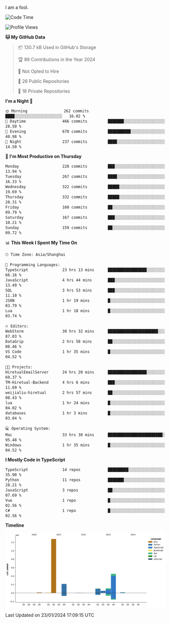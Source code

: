 I am a fool.

<!--START_SECTION:waka-->
![Code Time](http://img.shields.io/badge/Code%20Time-1%2C141%20hrs%2050%20mins-blue)

![Profile Views](http://img.shields.io/badge/Profile%20Views-0-blue)

**🐱 My GitHub Data** 

> 📦 130.7 kB Used in GitHub's Storage 
 > 
> 🏆 89 Contributions in the Year 2024
 > 
> 🚫 Not Opted to Hire
 > 
> 📜 26 Public Repositories 
 > 
> 🔑 18 Private Repositories 
 > 
**I'm a Night 🦉** 

```text
🌞 Morning                262 commits         ████░░░░░░░░░░░░░░░░░░░░░   16.02 % 
🌆 Daytime                466 commits         ███████░░░░░░░░░░░░░░░░░░   28.50 % 
🌃 Evening                670 commits         ██████████░░░░░░░░░░░░░░░   40.98 % 
🌙 Night                  237 commits         ████░░░░░░░░░░░░░░░░░░░░░   14.50 % 
```
📅 **I'm Most Productive on Thursday** 

```text
Monday                   228 commits         ███░░░░░░░░░░░░░░░░░░░░░░   13.94 % 
Tuesday                  267 commits         ████░░░░░░░░░░░░░░░░░░░░░   16.33 % 
Wednesday                322 commits         █████░░░░░░░░░░░░░░░░░░░░   19.69 % 
Thursday                 332 commits         █████░░░░░░░░░░░░░░░░░░░░   20.31 % 
Friday                   160 commits         ██░░░░░░░░░░░░░░░░░░░░░░░   09.79 % 
Saturday                 167 commits         ███░░░░░░░░░░░░░░░░░░░░░░   10.21 % 
Sunday                   159 commits         ██░░░░░░░░░░░░░░░░░░░░░░░   09.72 % 
```


📊 **This Week I Spent My Time On** 

```text
🕑︎ Time Zone: Asia/Shanghai

💬 Programming Languages: 
TypeScript               23 hrs 13 mins      █████████████████░░░░░░░░   66.16 % 
JavaScript               4 hrs 44 mins       ███░░░░░░░░░░░░░░░░░░░░░░   13.49 % 
SQL                      3 hrs 53 mins       ███░░░░░░░░░░░░░░░░░░░░░░   11.10 % 
JSON                     1 hr 19 mins        █░░░░░░░░░░░░░░░░░░░░░░░░   03.79 % 
Lua                      1 hr 18 mins        █░░░░░░░░░░░░░░░░░░░░░░░░   03.74 % 

🔥 Editors: 
WebStorm                 30 hrs 32 mins      ██████████████████████░░░   87.03 % 
DataGrip                 2 hrs 58 mins       ██░░░░░░░░░░░░░░░░░░░░░░░   08.46 % 
VS Code                  1 hr 35 mins        █░░░░░░░░░░░░░░░░░░░░░░░░   04.52 % 

🐱‍💻 Projects: 
HiretualEmailServer      24 hrs 20 mins      █████████████████░░░░░░░░   69.37 % 
TM-Hiretual-Backend      4 hrs 6 mins        ███░░░░░░░░░░░░░░░░░░░░░░   11.69 % 
weijialiu-hiretual       2 hrs 57 mins       ██░░░░░░░░░░░░░░░░░░░░░░░   08.43 % 
lua                      1 hr 24 mins        █░░░░░░░░░░░░░░░░░░░░░░░░   04.02 % 
databases                1 hr 3 mins         █░░░░░░░░░░░░░░░░░░░░░░░░   03.04 % 

💻 Operating System: 
Mac                      33 hrs 30 mins      ████████████████████████░   95.48 % 
Windows                  1 hr 35 mins        █░░░░░░░░░░░░░░░░░░░░░░░░   04.52 % 
```

**I Mostly Code in TypeScript** 

```text
TypeScript               14 repos            █████████░░░░░░░░░░░░░░░░   35.90 % 
Python                   11 repos            ███████░░░░░░░░░░░░░░░░░░   28.21 % 
JavaScript               3 repos             ██░░░░░░░░░░░░░░░░░░░░░░░   07.69 % 
Vue                      1 repo              █░░░░░░░░░░░░░░░░░░░░░░░░   02.56 % 
C#                       1 repo              █░░░░░░░░░░░░░░░░░░░░░░░░   02.56 % 
```



**Timeline**

![Lines of Code chart](https://raw.githubusercontent.com/VeejaLiu/VeejaLiu/master/assets/bar_graph.png)


 Last Updated on 23/01/2024 17:09:15 UTC
<!--END_SECTION:waka-->
